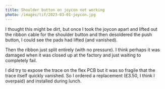 ```yaml
---
title: Shoulder button on joycon not working
photo: /images/tif/2023-03-01-joycon.jpg
---
```


I thought this might be dirt, but once I took the joycon apart and lifted out the ribbon cable for the shoulder button and then desoldered the push button, I could see the pads had lifted (and vanished).

Then the ribbon just split entirely (with no pressure). I think perhaps it was damaged when it was closed up at the factory and just waiting to completely fail.

I did try to expose the trace on the flex PCB but it was so fragile that the trace itself quickly vanished. So I ordered a replacement (£3.50, I think I overpaid) and installed during lunch.
